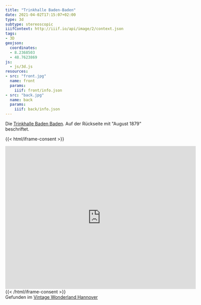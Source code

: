 ```yaml
---
title: "Trinkhalle Baden-Baden"
date: 2021-04-02T17:15:07+02:00
type: 3d
subtype: stereoscopic
iiifContext: http://iiif.io/api/image/2/context.json
tags:
- 3D
geojson:
  coordinates:
  - 8.2368503
  - 48.7623869
js:
  - js/3d.js
resources:
- src: "front.jpg"
  name: front
  params:
    iiif: front/info.json
- src: "back.jpg"
  name: back
  params:
    iiif: back/info.json
---
```


Die [Trinkhalle Baden Baden](https://de.wikipedia.org/wiki/Trinkhalle_Baden-Baden). Auf der Rückseite mit "August 1879" beschriftet.

<!--more-->

{{< html/iframe-consent >}}
<iframe src="https://www.google.de/maps/@47.5884968,12.9881069,3a,68.7y,169.63h,101.58t/data=!3m8!1e1!3m6!1sAF1QipPVxfrnSFkdthu9VOPnWWN7foFD2PD8nKXvZp6V!2e10!3e11!6shttps:%2F%2Flh5.googleusercontent.com%2Fp%2FAF1QipPVxfrnSFkdthu9VOPnWWN7foFD2PD8nKXvZp6V%3Dw203-h100-k-no-pi-0-ya293.80637-ro0-fo100!7i10240!8i5120?entry=ttu" width="600" height="450" style="border:0;" allowfullscreen="" loading="lazy"></iframe>
{{< /html/iframe-consent >}}

<div class="source">Gefunden im <a href="https://www.facebook.com/vintagebythesea">Vintage Wonderland Hannover</a></div>
